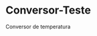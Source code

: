 # Conversor-Teste
Conversor de temperatura
<img source="https://github.com/agrinessedge/hub-universal/blob/development/design/img/hub-universal.png">  
